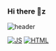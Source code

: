 ### Hi there 👋z

![header](https://capsule-render.vercel.app/api?type=wave&color=auto&height=300&section=header&text=Hello%20World&fontSize=90)

[![JS](https://img.shields.io/badge/JavaScript-F7DF1E?style=flat-square&logo=JavaScript&logoColor=black)](github.com/lee910814/TODO-List)
[![HTML](https://img.shields.io/badge/Html-E34F26?style=flat-square&logo=Html&logoColor=black)](github.com/lee910814/TODO-List)
